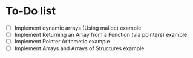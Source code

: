 # To-Do list 
- [ ] Implement dynamic arrays (Using malloc) example
- [ ] Implement Returning an Array from a Function (via pointers) example
- [ ] Implement Pointer Arithmetic example
- [ ] Implement Arrays and Arrays of Structures example 
